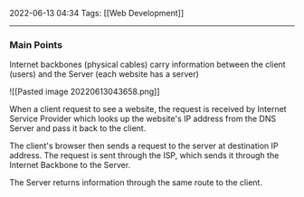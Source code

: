 2022-06-13 04:34
Tags: [[Web Development]]
- - - - - - - - - - - - - - - - - - - - - - - - - - - - -   
### Main Points
Internet backbones (physical cables) carry information between the client (users) and the Server (each website has a server)

![[Pasted image 20220613043658.png]]

When a client request to see a website, the request is received by Internet Service Provider which looks up the website's IP address from the DNS Server and pass it back to the client.

The client's browser then sends a request to the server at destination IP address. The request is sent through the ISP, which sends it through the Internet Backbone to the Server.

The Server returns information through the same route to the client.
